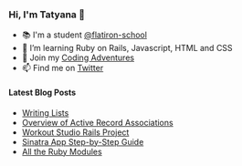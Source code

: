 ### Hi, I'm Tatyana 👋

<!--
**tcelovsky/tcelovsky** is a ✨ _special_ ✨ repository because its `README.md` (this file) appears on your GitHub profile.
-->

- :books: I'm a student [@flatiron-school](https://flatironschool.com/)
- 🌱 I’m learning Ruby on Rails, Javascript, HTML and CSS
- :pencil: Join my [Coding Adventures](http://coding-adventures.com/)
- 📫 Find me on [Twitter](https://twitter.com/TatyanaCelovsky)

#### Latest Blog Posts

<!-- BLOG-POST-LIST:START -->
- [Writing Lists](http://coding-adventures.com/writing_lists)
- [Overview of Active Record Associations](http://coding-adventures.com/overview_of_active_record_associations)
- [Workout Studio Rails Project](http://coding-adventures.com/workout_studio_rails_project)
- [Sinatra App Step-by-Step Guide](http://coding-adventures.com/sinatra_app_step-by-step_guide)
- [All the Ruby Modules](http://coding-adventures.com/all_the_ruby_modules)
<!-- BLOG-POST-LIST:END -->
